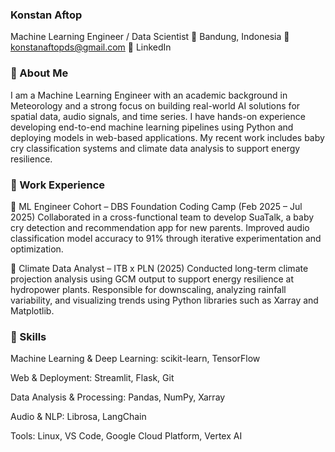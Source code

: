 ### Konstan Aftop
Machine Learning Engineer / Data Scientist
📍 Bandung, Indonesia
📧 konstanaftopds@gmail.com
🔗 LinkedIn

### 🧠 About Me
I am a Machine Learning Engineer with an academic background in Meteorology and a strong focus on building real-world AI solutions for spatial data, audio signals, and time series. I have hands-on experience developing end-to-end machine learning pipelines using Python and deploying models in web-based applications. My recent work includes baby cry classification systems and climate data analysis to support energy resilience.

### 💼 Work Experience
🏢 ML Engineer Cohort – DBS Foundation Coding Camp (Feb 2025 – Jul 2025)
Collaborated in a cross-functional team to develop SuaTalk, a baby cry detection and recommendation app for new parents. Improved audio classification model accuracy to 91% through iterative experimentation and optimization.

🏢 Climate Data Analyst – ITB x PLN (2025)
Conducted long-term climate projection analysis using GCM output to support energy resilience at hydropower plants. Responsible for downscaling, analyzing rainfall variability, and visualizing trends using Python libraries such as Xarray and Matplotlib.

### 🧰 Skills
Machine Learning & Deep Learning: scikit-learn, TensorFlow

Web & Deployment: Streamlit, Flask, Git

Data Analysis & Processing: Pandas, NumPy, Xarray

Audio & NLP: Librosa, LangChain

Tools: Linux, VS Code, Google Cloud Platform, Vertex AI
